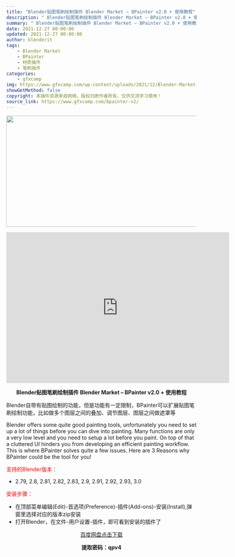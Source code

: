 ```yaml
---
title: "Blender贴图笔刷绘制插件 Blender Market – BPainter v2.0 + 使用教程"
description: "﻿ Blender贴图笔刷绘制插件 Blender Market – BPainter v2.0 + 使用教程 Blender自带有贴图绘制的功能，但是功能有一定限制，BPainter可以扩展贴图笔刷..."
summary: "﻿ Blender贴图笔刷绘制插件 Blender Market – BPainter v2.0 + 使用教程 Blender自带有贴图绘制的功能，但是功能有一定限制，BPainter可以扩展贴图笔刷..."
date: 2021-12-27 00:00:00
updated: 2021-12-27 00:00:00
author: blenderit
tags: 
    - Blender Market
    - BPainter
    - 材质插件
    - 笔刷插件
categories:
    - gfxcamp
img: https://www.gfxcamp.com/wp-content/uploads/2021/12/Blender-Market-–-BPainter-v2.jpg
showGetMethod: false
copyright: 本插件资源来自网络，版权归原作者所有，仅供交流学习使用！
source_link: https://www.gfxcamp.com/bpainter-v2/
---
```

<div><p><img decoding="async" class="aligncenter size-full wp-image-101271" src="https://www.gfxcamp.com/wp-content/uploads/2021/12/Blender-Market-%E2%80%93-BPainter-v2.jpg" data-src="https://www.gfxcamp.com/wp-content/uploads/2021/12/Blender-Market-–-BPainter-v2.jpg" alt="" width="590" height="295" data-srcset="https://www.gfxcamp.com/wp-content/uploads/2021/12/Blender-Market-–-BPainter-v2.jpg 590w, https://www.gfxcamp.com/wp-content/uploads/2021/12/Blender-Market-–-BPainter-v2-150x75.jpg 150w" data-sizes="(max-width: 590px) 100vw, 590px"></p><p style="text-align: center;"><iframe loading="lazy" src="https://player.youku.com/embed/XNTgyOTczMTgxNg==" width="590" height="400" frameborder="0" allowfullscreen="allowfullscreen" data-mce-fragment="1"><span data-mce-type="bookmark" style="display: inline-block; width: 0px; overflow: hidden; line-height: 0;" class="mce_SELRES_start">﻿</span></iframe></p><p style="text-align: center;"><strong>Blender贴图笔刷绘制插件 Blender Market – BPainter v2.0 + 使用教程</strong></p><p>Blender自带有贴图绘制的功能，但是功能有一定限制，BPainter可以扩展贴图笔刷绘制功能，比如做多个图层之间的叠加、调节图层、图层之间做遮罩等</p><p>Blender offers some quite good painting tools, unfortunately you need to set up a lot of things before you can dive into painting. Many functions are only a very low level and you need to setup a lot before you paint. On top of that a cluttered UI hinders you from developing an efficient painting workflow. This is where BPainter solves quite a few issues. Here are 3 Reasons why BPainter could be the tool for you!</p><p style="text-align: left;"><span style="color: #ff0000;">支持的Blender版本：</span></p><ul>
<li style="text-align: left;">2.79, 2.8, 2.81, 2.82, 2.83, 2.9, 2.91, 2.92, 2.93, 3.0</li>
</ul><p style="text-align: left;"><span style="color: #ff0000;">安装步骤：</span></p><ul>
<li>在顶部菜单编辑(Edit)-首选项(Preference)-插件(Add-ons)-安装(Install),弹窗里选择对应的版本zip安装</li>
<li>打开Blender，在文件-用户设置-插件，即可看到安装的插件了</li>
</ul><p style="text-align: center;"><a class="maxbutton-3 maxbutton maxbutton-baidu" target="_blank" rel="noopener" href="https://pan.baidu.com/s/1GrYaa3aZYCtwRZpyv3DdTQ"><span class="mb-text">百度网盘点击下载</span></a></p><p style="text-align: center;"><strong>提取密码：qpv4</strong></p></div>